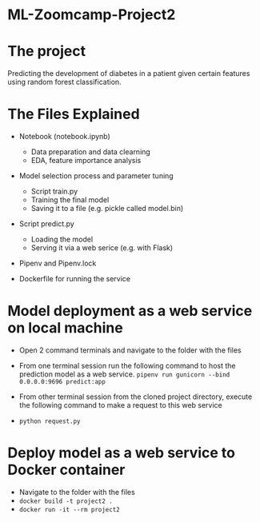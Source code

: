 # ML-Zoomcamp-Project2
# The project
Predicting the development of diabetes in a patient given certain features using random forest classification.

# The Files Explained

* Notebook (notebook.ipynb)
  * Data preparation and data clearning
  * EDA, feature importance analysis

* Model selection process and parameter tuning
  * Script train.py
  * Training the final model
  * Saving it to a file (e.g. pickle called model.bin)

* Script predict.py 
  * Loading the model
  * Serving it via a web serice (e.g. with Flask)

* Pipenv and Pipenv.lock

* Dockerfile for running the service

# Model deployment as a web service on local machine

* Open 2 command terminals and navigate to the folder with the files
* From one terminal session run the following command to host the prediction model as a web service.
```pipenv run gunicorn --bind 0.0.0.0:9696 predict:app```

* From other terminal session from the cloned project directory, execute the following command to make a request to this web service
* ```python request.py```

# Deploy model as a web service to Docker container
* Navigate to the folder with the files
* ```docker build -t project2 .```
* ```docker run -it --rm project2```
